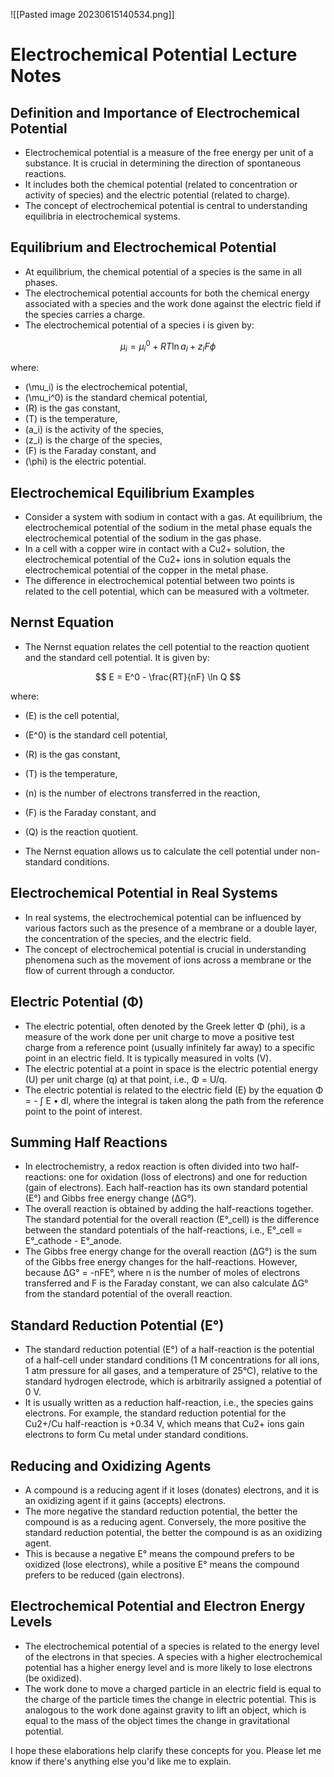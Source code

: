 

![[Pasted image 20230615140534.png]]

# Electrochemical Potential Lecture Notes

## Definition and Importance of Electrochemical Potential
- Electrochemical potential is a measure of the free energy per unit of a substance. It is crucial in determining the direction of spontaneous reactions.
- It includes both the chemical potential (related to concentration or activity of species) and the electric potential (related to charge).
- The concept of electrochemical potential is central to understanding equilibria in electrochemical systems.

## Equilibrium and Electrochemical Potential
- At equilibrium, the chemical potential of a species is the same in all phases.
- The electrochemical potential accounts for both the chemical energy associated with a species and the work done against the electric field if the species carries a charge.
- The electrochemical potential of a species i is given by:

$$
\mu_i = \mu_i^0 + RT \ln a_i + z_i F \phi
$$

where:
  - \(\mu_i\) is the electrochemical potential,
  - \(\mu_i^0\) is the standard chemical potential,
  - \(R\) is the gas constant,
  - \(T\) is the temperature,
  - \(a_i\) is the activity of the species,
  - \(z_i\) is the charge of the species,
  - \(F\) is the Faraday constant, and
  - \(\phi\) is the electric potential.

## Electrochemical Equilibrium Examples
- Consider a system with sodium in contact with a gas. At equilibrium, the electrochemical potential of the sodium in the metal phase equals the electrochemical potential of the sodium in the gas phase.
- In a cell with a copper wire in contact with a Cu2+ solution, the electrochemical potential of the Cu2+ ions in solution equals the electrochemical potential of the copper in the metal phase.
- The difference in electrochemical potential between two points is related to the cell potential, which can be measured with a voltmeter.

## Nernst Equation
- The Nernst equation relates the cell potential to the reaction quotient and the standard cell potential. It is given by:

$$
E = E^0 - \frac{RT}{nF} \ln Q
$$

where:
  - \(E\) is the cell potential,
  - \(E^0\) is the standard cell potential,
  - \(R\) is the gas constant,
  - \(T\) is the temperature,
  - \(n\) is the number of electrons transferred in the reaction,
  - \(F\) is the Faraday constant, and
  - \(Q\) is the reaction quotient.

- The Nernst equation allows us to calculate the cell potential under non-standard conditions.

## Electrochemical Potential in Real Systems
- In real systems, the electrochemical potential can be influenced by various factors such as the presence of a membrane or a double layer, the concentration of the species, and the electric field.
- The concept of electrochemical potential is crucial in understanding phenomena such as the movement of ions across a membrane or the flow of current through a conductor.

## Electric Potential (Φ)
- The electric potential, often denoted by the Greek letter Φ (phi), is a measure of the work done per unit charge to move a positive test charge from a reference point (usually infinitely far away) to a specific point in an electric field. It is typically measured in volts (V).
- The electric potential at a point in space is the electric potential energy (U) per unit charge (q) at that point, i.e., Φ = U/q.
- The electric potential is related to the electric field (E) by the equation Φ = - ∫ E • dl, where the integral is taken along the path from the reference point to the point of interest.

## Summing Half Reactions
- In electrochemistry, a redox reaction is often divided into two half-reactions: one for oxidation (loss of electrons) and one for reduction (gain of electrons). Each half-reaction has its own standard potential (E°) and Gibbs free energy change (ΔG°).
- The overall reaction is obtained by adding the half-reactions together. The standard potential for the overall reaction (E°_cell) is the difference between the standard potentials of the half-reactions, i.e., E°_cell = E°_cathode - E°_anode.
- The Gibbs free energy change for the overall reaction (ΔG°) is the sum of the Gibbs free energy changes for the half-reactions. However, because ΔG° = -nFE°, where n is the number of moles of electrons transferred and F is the Faraday constant, we can also calculate ΔG° from the standard potential of the overall reaction.

## Standard Reduction Potential (E°)
- The standard reduction potential (E°) of a half-reaction is the potential of a half-cell under standard conditions (1 M concentrations for all ions, 1 atm pressure for all gases, and a temperature of 25°C), relative to the standard hydrogen electrode, which is arbitrarily assigned a potential of 0 V.
- It is usually written as a reduction half-reaction, i.e., the species gains electrons. For example, the standard reduction potential for the Cu2+/Cu half-reaction is +0.34 V, which means that Cu2+ ions gain electrons to form Cu metal under standard conditions.

## Reducing and Oxidizing Agents
- A compound is a reducing agent if it loses (donates) electrons, and it is an oxidizing agent if it gains (accepts) electrons.
- The more negative the standard reduction potential, the better the compound is as a reducing agent. Conversely, the more positive the standard reduction potential, the better the compound is as an oxidizing agent.
- This is because a negative E° means the compound prefers to be oxidized (lose electrons), while a positive E° means the compound prefers to be reduced (gain electrons).

## Electrochemical Potential and Electron Energy Levels
- The electrochemical potential of a species is related to the energy level of the electrons in that species. A species with a higher electrochemical potential has a higher energy level and is more likely to lose electrons (be oxidized).
- The work done to move a charged particle in an electric field is equal to the charge of the particle times the change in electric potential. This is analogous to the work done against gravity to lift an object, which is equal to the mass of the object times the change in gravitational potential.

I hope these elaborations help clarify these concepts for you. Please let me know if there's anything else you'd like me to explain.